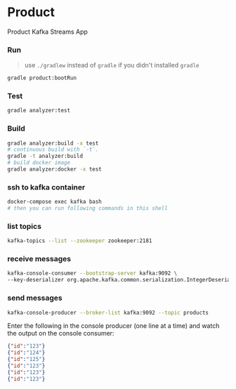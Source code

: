 Product
========
Product Kafka Streams App
 

### Run
> use `./gradlew` instead of `gradle` if you didn't installed `gradle`
```bash
gradle product:bootRun
```
### Test
```bash
gradle analyzer:test
```
### Build
```bash
gradle analyzer:build -x test 
# continuous build with `-t`. 
gradle -t analyzer:build
# build docker image
gradle analyzer:docker -x test 
```

### ssh to kafka container
```bash
docker-compose exec kafka bash
# then you can run following commands in this shell
```

### list topics
```bash
kafka-topics --list --zookeeper zookeeper:2181
```

### receive messages
```bash
kafka-console-consumer --bootstrap-server kafka:9092 \
--key-deserializer org.apache.kafka.common.serialization.IntegerDeserializer --property print.key=true --topic product-counts
```

### send messages
```bash
kafka-console-producer --broker-list kafka:9092 --topic products
 ```
 
 
Enter the following in the console producer (one line at a time) and watch the output on the console consumer:
```json 
{"id":"123"}
{"id":"124"}
{"id":"125"}
{"id":"123"}
{"id":"123"}
{"id":"123"}
 ```
